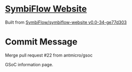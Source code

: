# [SymbiFlow Website](https://symbiflow.github.io)

Built from [SymbiFlow/symbiflow-website v0.0-34-ge77d303](https://github.com/SymbiFlow/symbiflow-website/commit/e77d303c09efc2ca1aca1ebbf70ef3c0cd976f16)

# Commit Message

Merge pull request #22 from antmicro/gsoc

GSoC information page.

